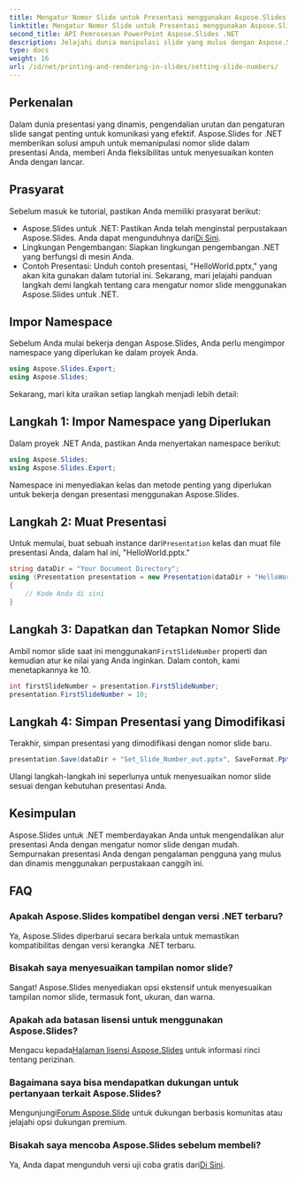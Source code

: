 ```yaml
---
title: Mengatur Nomor Slide untuk Presentasi menggunakan Aspose.Slides
linktitle: Mengatur Nomor Slide untuk Presentasi menggunakan Aspose.Slides
second_title: API Pemrosesan PowerPoint Aspose.Slides .NET
description: Jelajahi dunia manipulasi slide yang mulus dengan Aspose.Slides untuk .NET. Pelajari cara mengatur nomor slide dengan mudah, sehingga meningkatkan pengalaman presentasi Anda.
type: docs
weight: 16
url: /id/net/printing-and-rendering-in-slides/setting-slide-numbers/
---
```

## Perkenalan
Dalam dunia presentasi yang dinamis, pengendalian urutan dan pengaturan slide sangat penting untuk komunikasi yang efektif. Aspose.Slides for .NET memberikan solusi ampuh untuk memanipulasi nomor slide dalam presentasi Anda, memberi Anda fleksibilitas untuk menyesuaikan konten Anda dengan lancar.
## Prasyarat
Sebelum masuk ke tutorial, pastikan Anda memiliki prasyarat berikut:
-  Aspose.Slides untuk .NET: Pastikan Anda telah menginstal perpustakaan Aspose.Slides. Anda dapat mengunduhnya dari[Di Sini](https://releases.aspose.com/slides/net/).
- Lingkungan Pengembangan: Siapkan lingkungan pengembangan .NET yang berfungsi di mesin Anda.
- Contoh Presentasi: Unduh contoh presentasi, "HelloWorld.pptx," yang akan kita gunakan dalam tutorial ini.
Sekarang, mari jelajahi panduan langkah demi langkah tentang cara mengatur nomor slide menggunakan Aspose.Slides untuk .NET.
## Impor Namespace
Sebelum Anda mulai bekerja dengan Aspose.Slides, Anda perlu mengimpor namespace yang diperlukan ke dalam proyek Anda.
```csharp
using Aspose.Slides.Export;
using Aspose.Slides;
```
Sekarang, mari kita uraikan setiap langkah menjadi lebih detail:
## Langkah 1: Impor Namespace yang Diperlukan
Dalam proyek .NET Anda, pastikan Anda menyertakan namespace berikut:
```csharp
using Aspose.Slides;
using Aspose.Slides.Export;
```
Namespace ini menyediakan kelas dan metode penting yang diperlukan untuk bekerja dengan presentasi menggunakan Aspose.Slides.
## Langkah 2: Muat Presentasi
 Untuk memulai, buat sebuah instance dari`Presentation` kelas dan muat file presentasi Anda, dalam hal ini, "HelloWorld.pptx."
```csharp
string dataDir = "Your Document Directory";
using (Presentation presentation = new Presentation(dataDir + "HelloWorld.pptx"))
{
    // Kode Anda di sini
}
```
## Langkah 3: Dapatkan dan Tetapkan Nomor Slide
 Ambil nomor slide saat ini menggunakan`FirstSlideNumber` properti dan kemudian atur ke nilai yang Anda inginkan. Dalam contoh, kami menetapkannya ke 10.
```csharp
int firstSlideNumber = presentation.FirstSlideNumber;
presentation.FirstSlideNumber = 10;
```
## Langkah 4: Simpan Presentasi yang Dimodifikasi
Terakhir, simpan presentasi yang dimodifikasi dengan nomor slide baru.
```csharp
presentation.Save(dataDir + "Set_Slide_Number_out.pptx", SaveFormat.Pptx);
```
Ulangi langkah-langkah ini seperlunya untuk menyesuaikan nomor slide sesuai dengan kebutuhan presentasi Anda.
## Kesimpulan
Aspose.Slides untuk .NET memberdayakan Anda untuk mengendalikan alur presentasi Anda dengan mengatur nomor slide dengan mudah. Sempurnakan presentasi Anda dengan pengalaman pengguna yang mulus dan dinamis menggunakan perpustakaan canggih ini.
## FAQ
### Apakah Aspose.Slides kompatibel dengan versi .NET terbaru?
Ya, Aspose.Slides diperbarui secara berkala untuk memastikan kompatibilitas dengan versi kerangka .NET terbaru.
### Bisakah saya menyesuaikan tampilan nomor slide?
Sangat! Aspose.Slides menyediakan opsi ekstensif untuk menyesuaikan tampilan nomor slide, termasuk font, ukuran, dan warna.
### Apakah ada batasan lisensi untuk menggunakan Aspose.Slides?
 Mengacu kepada[Halaman lisensi Aspose.Slides](https://purchase.aspose.com/buy) untuk informasi rinci tentang perizinan.
### Bagaimana saya bisa mendapatkan dukungan untuk pertanyaan terkait Aspose.Slides?
 Mengunjungi[Forum Aspose.Slide](https://forum.aspose.com/c/slides/11) untuk dukungan berbasis komunitas atau jelajahi opsi dukungan premium.
### Bisakah saya mencoba Aspose.Slides sebelum membeli?
 Ya, Anda dapat mengunduh versi uji coba gratis dari[Di Sini](https://releases.aspose.com/).